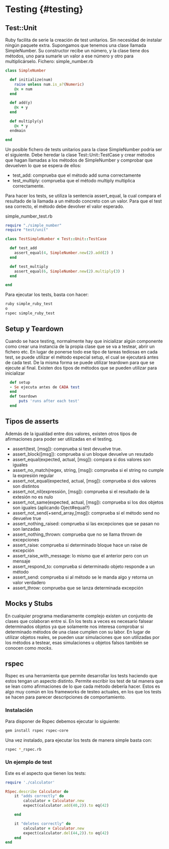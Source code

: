 # Testing {#testing}

## Test::Unit
Ruby facilita de serie la creación de test unitarios. Sin necesidad de instalar ningún paquete extra.
Supongamos que tenemos una clase llamada SimpleNumber. Su constructor recibe un número, y la clase tiene dos métodos, uno para sumarle un valor a ese número y otro para multiplicárselo.
Fichero: simple_number.rb
```ruby
class SimpleNumber

  def initialize(num)
    raise unless num.is_a?(Numeric)
    @x = num
  end

  def add(y)
    @x + y
  end

  def multiply(y)
    @x * y
  endmain

end
```
Un posible fichero de tests unitarios para la clase SimpleNumber podría ser el siguiente. Debe heredar la clase
Test::Unit::TestCase y crear métodos que hagan llamadas a los métodos de SimpleNumber y comprobar que devuelven lo que se espera de ellos:
- test_add: comprueba que el método add suma correctamente
- test_multiply: comprueba que el método multiply multiplica correctamente.

Para hacer los tests, se utiliza la sentencia assert_equal, la cual compara el resultado de la llamada a un método concreto con un valor. Para que el test sea correcto, el método debe devolver el valor esperado.

simple_number_test.rb
```ruby
require "./simple_number"
require "test/unit"

class TestSimpleNumber < Test::Unit::TestCase

  def test_add
    assert_equal(4, SimpleNumber.new(2).add(2) )
  end

  def test_multiply
    assert_equal(6, SimpleNumber.new(2).multiply(3) )
  end

end
```
Para ejecutar los tests, basta con hacer:
```bash
ruby simple_ruby_test
o
rspec simple_ruby_test
```

## Setup y Teardown
Cuando se hace testing, normalmente hay que inicializar algún componente como crear una instancia de la propia clase que se va a testear, abrir un fichero etc. En lugar de ponerse todo ese tipo de tareas tediosas en cada test, se puede utilizar el método especial setup, el cual se ejecutará antes de cada test.
De la misma forma se puede utilizar teardown para que se ejecute al final.
Existen dos tipos de métodos que se pueden utilizar para inicializar
```ruby
  def setup
  - Se ejecuta antes de CADA test
  end
  def teardown
      puts 'runs after each test'
  end
```
## Tipos de asserts
Además de la igualdad entre dos valores, existen otros tipos de afirmaciones para poder ser utilizadas en el testing.

- assert(test, [msg]): comprueba si test devuelve true.
- assert_block([msg]): comprueba si un bloque devuelve un resutado
- assert_equal(expected, actual, [msg]): compara si dos valores son iguales
- assert_no_match(regex, string, [msg]): comprueba si el string no cumple la expresión regular
- assert_not_equal(expected, actual, [msg]): comprueba si dos valores son distintos
- assert_not_nil(expressión, [msg]): comprueba si el resultado de la extesión no es nulo
- assert_not_same(expected, actual, [msg]): comprueba si los dos objetos son iguales (aplicando Oject#equal?)
- assert_not_send(+send_array,[msg]): comprueba si el método send no devuelve true
- assert_nothing_raised: comprueba si las excepciones que se pasan no son lanzadas
- assert_nothing_thrown: comprueba que no se llama thrown de excepciones
- assert_raise: comprueba si determinado bloque hace un raise de excepción
- assert_raise_with_message: lo mismo que el anterior pero con un mensaje
- assert_respond_to: comprueba si determinado objeto responde a un método
- assert_send: comprueba si al método se le manda algo y retorna un valor verdadero
- assert_throw: comprueba que se lanza determinada excepción

## Mocks y Stubs
En cualquier programa medianamente complejo existen un conjunto de clases que colaboran entre si.
En los tests a veces es necesario falsear determinados objetos ya que solamente nos interesa comprobar si determinado métodos de una clase cumplen con su labor. En lugar de utilizar objetos reales, se pueden usar simulaciones que son utilizadas
por los métodos a testear, esas simulaciones u objetos falsos también se conocen como *mocks*.


## rspec
Rspec es una herramienta que permite desarrollar los tests haciendo que estos tengan
un aspecto distinto. Permite escribir los test de tal manera que se lean como afirmaciones de lo que cada método debería hacer. Estos es algo muy común en los frameworks de testeo actuales, en los que los tests se hacen para parecer descripciones de comportamiento.

### Instalación
Para disponer de Rspec debemos ejecutar lo siguiente:

```bash
gem install rspec rspec-core
```

Una vez instalado, para ejecutar los tests de manera simple basta con:

```bash
rspec *_rspec.rb
```

### Un ejemplo de test
Este es el aspecto que tienen los tests:

```ruby
require './calculator'

RSpec.describe Calculator do
	it "adds correctly" do
		calculator = Calculator.new
		expect(calculator.add(40,2)).to eq(42)

	end

	it "deletes correctly" do
		calculator = Calculator.new
		expect(calculator.del(44,2)).to eq(42)
	end
end

```

